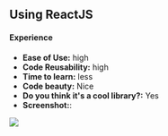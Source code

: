 ## Using ReactJS

#### Experience
 - **Ease of Use:** high
 - **Code Reusability:** high
 - **Time to learn:** less
 - **Code beauty:** Nice
 - **Do you think it's a cool library?:** Yes
 - **Screenshot:**: 
 
 ![](http://blog.minhazav.xyz/wp-content/uploads/2016/07/Screen-Shot-2016-07-10-at-8.51.25-PM-1.png)
